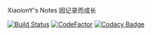 XiaolonY's Notes 因记录而成长

[![Build Status](https://travis-ci.org/XiaolonY/xiaolony.github.io.svg?branch=gh-pages)](https://travis-ci.org/XiaolonY/xiaolony.github.io)
[![CodeFactor](https://www.codefactor.io/repository/github/xiaolony/xiaolony.github.io/badge/gh-pages)](https://www.codefactor.io/repository/github/xiaolony/xiaolony.github.io/overview/gh-pages)
[![Codacy Badge](https://api.codacy.com/project/badge/Grade/1ebb714ba46b451c9aef7469ccf389a8)](https://www.codacy.com/app/xiaolony/xiaolony.github.io?utm_source=github.com&amp;utm_medium=referral&amp;utm_content=XiaolonY/xiaolony.github.io&amp;utm_campaign=Badge_Grade)

